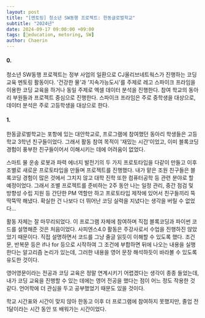 ```yaml
---
layout: post
title: "[멘토링] 청소년 SW동행 프로젝트: 한동글로벌학교"
subtitle: "2024년"
date: 2024-09-17 09:00:00 +09:00
tags: [education, metoring, SW]
author: Chaerin
---
```


#### 0.
청소년 SW동행 프로젝트는 정부 사업의 일환으로 CJ올리브네트웍스가 진행하는 코딩 교육 멘토링 활동이다. '건강한 물'과 '지속가능도시'를 주제로 레고 스파이크 프라임을 이용한 코딩 교육을 하거나 동일 주제로 엑셀 데이터 분석을 진행한다. 참여 학교의 동아리 부원들과 프로젝트 중심으로 진행한다. 스파이크 프라임은 주로 중학생을 대상으로, 데이터 분석은 주로 고등학생을 대상으로 한다.


#### 1.
한동글로벌학교는 포항에 있는 대안학교로, 프로그램에 참여했던 동아리 학생들은 고등학교 3학년 친구들이었다. 그래서 활동 참여 목적이 '재밌는 시간'이었고, 이미 블록코딩 경험이 풍부한 친구들이어서 이해시키는 데에 어려움이 없었다.

스마트 물 운송 로봇과 파력 에너지 발전기의 두 가지 프로토타입을 다같이 만들고 이후 조별로 새로운 프로토타입을 만들며 프로젝트를 진행했다. 내가 맡은 조원 친구들은 블록코딩 경험이 많은 것에서 그치지 않고 대학 진학 또한 컴퓨터공학 등 관련 분야로 할 예정이었다. 그래서 조별 프로젝트를 준비하는 2주 동안 나는 일정 관리, 중간 점검 및 방향성 수립 지원 등 간단한 PM 역할만 하고 프로토타입 제작에 있어서 친구들끼리 뚝딱뚝딱 해냈다. 확실한 건 나보다 더 뛰어난 코딩 실력을 지녔다는 생각을 버릴 수 없었다...

활동 자체는 잘 마무리되었다. 이 프로그램 자체에 참여하며 직접 블록코딩과 파이썬 코드를 설명해준 것은 처음이었다. 사피엔스4.0 활동은 주강사로서 수업을 진행하진 않았었기 때문이다. 직접 설명하면서 코드를 그냥 줄글 읽듯이 이해할 수 있도록 했다. 조건문, 반복문 등은 if나 for 등으로 시작하여 그 조건에 부합하면 뒤에 나오는 내용을 실행한다는 알고리즘 논리가 있는데, 그러한 내용을 영어 문장 해석하듯이 바라볼 수 있도록 유도한 것이다.

영어영문이라는 전공과 코딩 교육은 정말 연계시키기 어렵겠다는 생각이 종종 들었는데, 내가 코딩 교육을 진행할 수 있는 데에는 영어 전공을 했다는 점이 어느 정도 작용한 것 같다. 언어학에 더 관심을 두고 공부했었기 때문도 있을 것이다.

학교 시간표와 시간이 맞지 않아 한동고 이후 더 프로그램에 참여하지 못했지만, 졸업 전 1달이라는 시간 동안 또 배워가는 시간이었다.
